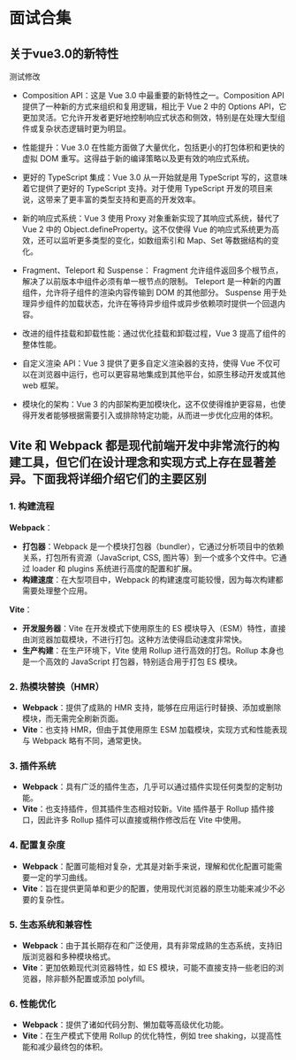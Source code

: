 # 面试合集

## 关于vue3.0的新特性


测试修改


- Composition API：这是 Vue 3.0 中最重要的新特性之一。Composition API 提供了一种新的方式来组织和复用逻辑，相比于 Vue 2 中的 Options API，它更加灵活。它允许开发者更好地控制响应式状态和侧效，特别是在处理大型组件或复杂状态逻辑时更为明显。

- 性能提升：Vue 3.0 在性能方面做了大量优化，包括更小的打包体积和更快的虚拟 DOM 重写。这得益于新的编译策略以及更有效的响应式系统。

- 更好的 TypeScript 集成：Vue 3.0 从一开始就是用 TypeScript 写的，这意味着它提供了更好的 TypeScript 支持。对于使用 TypeScript 开发的项目来说，这带来了更丰富的类型支持和更高的开发效率。

- 新的响应式系统：Vue 3 使用 Proxy 对象重新实现了其响应式系统，替代了 Vue 2 中的 Object.defineProperty。这不仅使得 Vue 的响应式系统更为高效，还可以监听更多类型的变化，如数组索引和 Map、Set 等数据结构的变化。

- Fragment、Teleport 和 Suspense：
Fragment 允许组件返回多个根节点，解决了以前版本中组件必须有单一根节点的限制。
Teleport 是一种新的内置组件，允许将子组件的渲染内容传输到 DOM 的其他部分。
Suspense 用于处理异步组件的加载状态，允许在等待异步组件或异步依赖项时提供一个回退内容。
- 改进的组件挂载和卸载性能：通过优化挂载和卸载过程，Vue 3 提高了组件的整体性能。

- 自定义渲染 API：Vue 3 提供了更多自定义渲染器的支持，使得 Vue 不仅可以在浏览器中运行，也可以更容易地集成到其他平台，如原生移动开发或其他 web 框架。

- 模块化的架构：Vue 3 的内部架构更加模块化，这不仅使得维护更容易，也使得开发者能够根据需要引入或排除特定功能，从而进一步优化应用的体积。

## Vite 和 Webpack 都是现代前端开发中非常流行的构建工具，但它们在设计理念和实现方式上存在显著差异。下面我将详细介绍它们的主要区别

### 1. 构建流程

**Webpack**：

- **打包器**：Webpack 是一个模块打包器（bundler），它通过分析项目中的依赖关系，打包所有资源（JavaScript, CSS, 图片等）到一个或多个文件中。它通过 loader 和 plugins 系统进行高度的配置和扩展。
- **构建速度**：在大型项目中，Webpack 的构建速度可能较慢，因为每次构建都需要处理整个应用。

**Vite**：

- **开发服务器**：Vite 在开发模式下使用原生的 ES 模块导入（ESM）特性，直接由浏览器加载模块，不进行打包。这种方法使得启动速度非常快。
- **生产构建**：在生产环境下，Vite 使用 Rollup 进行高效的打包。Rollup 本身也是一个高效的 JavaScript 打包器，特别适合用于打包 ES 模块。

### 2. 热模块替换（HMR）

- **Webpack**：提供了成熟的 HMR 支持，能够在应用运行时替换、添加或删除模块，而无需完全刷新页面。
- **Vite**：也支持 HMR，但由于其使用原生 ESM 加载模块，实现方式和性能表现与 Webpack 略有不同，通常更快。

### 3. 插件系统

- **Webpack**：具有广泛的插件生态，几乎可以通过插件实现任何类型的定制功能。
- **Vite**：也支持插件，但其插件生态相对较新。Vite 插件基于 Rollup 插件接口，因此许多 Rollup 插件可以直接或稍作修改后在 Vite 中使用。

### 4. 配置复杂度

- **Webpack**：配置可能相对复杂，尤其是对新手来说，理解和优化配置可能需要一定的学习曲线。
- **Vite**：旨在提供更简单和更少的配置，使用现代浏览器的原生功能来减少不必要的复杂性。

### 5. 生态系统和兼容性

- **Webpack**：由于其长期存在和广泛使用，具有非常成熟的生态系统，支持旧版浏览器和多种模块格式。
- **Vite**：更加依赖现代浏览器特性，如 ES 模块，可能不直接支持一些老旧的浏览器，除非额外配置或添加 polyfill。

### 6. 性能优化

- **Webpack**：提供了诸如代码分割、懒加载等高级优化功能。
- **Vite**：在生产模式下使用 Rollup 的优化特性，例如 tree shaking，以提高性能和减少最终包的体积。
